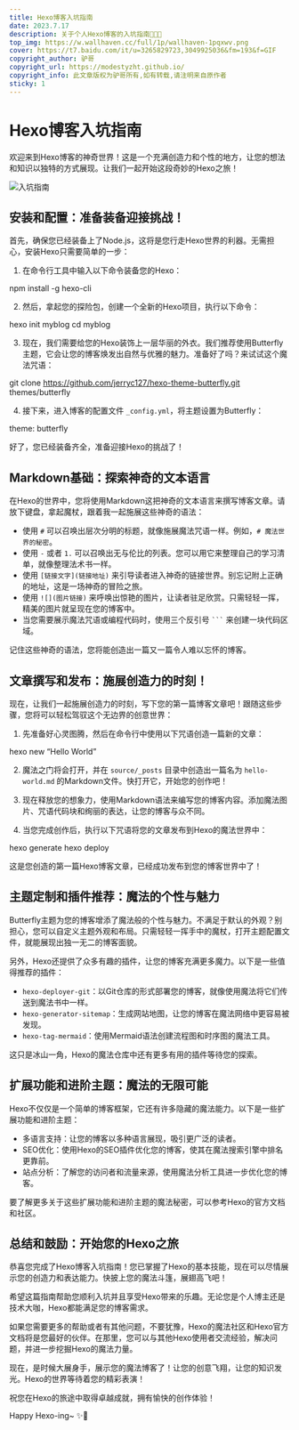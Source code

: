 ```yaml
---
title: Hexo博客入坑指南
date: 2023.7.17
description: 关于个人Hexo博客的入坑指南🤪🤪🤪
top_img: https://w.wallhaven.cc/full/1p/wallhaven-1pqxwv.png
cover: https://t7.baidu.com/it/u=3265829723,3049925036&fm=193&f=GIF
copyright_author: 驴哥
copyright_url: https://modestyzht.github.io/
copyright_info: 此文章版权为驴哥所有,如有转载,请注明来自原作者
sticky: 1
---
```



# Hexo博客入坑指南

欢迎来到Hexo博客的神奇世界！这是一个充满创造力和个性的地方，让您的想法和知识以独特的方式展现。让我们一起开始这段奇妙的Hexo之旅！

![入坑指南](https://gimg2.baidu.com/image_search/src=http%3A%2F%2Fss2.meipian.me%2Fusers%2F137250587%2Fd099130b40dd2c81de7a4610b14c916d.jpg%3Fmeipian-raw%2Fbucket%2Fivwen%2Fkey%2FdXNlcnMvMTM3MjUwNTg3L2QwOTkxMzBiNDBkZDJjODFkZTdhNDYxMGIxNGM5MTZkLmpwZw%3D%3D%2Fsign%2Fcf1931a6175a5bdda935fd68550341f9.jpg&refer=http%3A%2F%2Fss2.meipian.me&app=2002&size=f9999,10000&q=a80&n=0&g=0n&fmt=auto?sec=1692197227&t=147c93f626496c872a17dbea4c23ed02)

## 安装和配置：准备装备迎接挑战！

首先，确保您已经装备上了Node.js，这将是您行走Hexo世界的利器。无需担心，安装Hexo只需要简单的一步：

1. 在命令行工具中输入以下命令装备您的Hexo：

npm install -g hexo-cli


2. 然后，拿起您的探险包，创建一个全新的Hexo项目，执行以下命令：

hexo init myblog
cd myblog


3. 现在，我们需要给您的Hexo装饰上一层华丽的外衣。我们推荐使用Butterfly主题，它会让您的博客焕发出自然与优雅的魅力。准备好了吗？来试试这个魔法咒语：

git clone https://github.com/jerryc127/hexo-theme-butterfly.git themes/butterfly


4. 接下来，进入博客的配置文件 `_config.yml`，将主题设置为Butterfly：

theme: butterfly


好了，您已经装备齐全，准备迎接Hexo的挑战了！

## Markdown基础：探索神奇的文本语言

在Hexo的世界中，您将使用Markdown这把神奇的文本语言来撰写博客文章。请放下键盘，拿起魔杖，跟着我一起施展这些神奇的语法：

- 使用 `#` 可以召唤出层次分明的标题，就像施展魔法咒语一样。例如，`# 魔法世界的秘密`。
- 使用 `-` 或者 `1.` 可以召唤出无与伦比的列表。您可以用它来整理自己的学习清单，就像整理法术书一样。
- 使用 `[链接文字](链接地址)` 来引导读者进入神奇的链接世界。别忘记附上正确的地址，这是一场神奇的冒险之旅。
- 使用 `![](图片链接)` 来呼唤出惊艳的图片，让读者驻足欣赏。只需轻轻一挥，精美的图片就呈现在您的博客中。
- 当您需要展示魔法咒语或编程代码时，使用三个反引号 `` ``` `` 来创建一块代码区域。

记住这些神奇的语法，您将能创造出一篇又一篇令人难以忘怀的博客。

## 文章撰写和发布：施展创造力的时刻！

现在，让我们一起施展创造力的时刻，写下您的第一篇博客文章吧！跟随这些步骤，您将可以轻松驾驭这个无边界的创意世界：

1. 先准备好心灵图腾，然后在命令行中使用以下咒语创造一篇新的文章：

hexo new “Hello World”

2. 魔法之门将会打开，并在 `source/_posts` 目录中创造出一篇名为 `hello-world.md` 的Markdown文件。快打开它，开始您的创作吧！

3. 现在释放您的想象力，使用Markdown语法来编写您的博客内容。添加魔法图片、咒语代码块和绚丽的表达，让您的博客与众不同。

4. 当您完成创作后，执行以下咒语将您的文章发布到Hexo的魔法世界中：

hexo generate
hexo deploy


这是您创造的第一篇Hexo博客文章，已经成功发布到您的博客世界中了！

## 主题定制和插件推荐：魔法的个性与魅力

Butterfly主题为您的博客增添了魔法般的个性与魅力。不满足于默认的外观？别担心，您可以自定义主题外观和布局。只需轻轻一挥手中的魔杖，打开主题配置文件，就能展现出独一无二的博客面貌。

另外，Hexo还提供了众多有趣的插件，让您的博客充满更多魔力。以下是一些值得推荐的插件：

- `hexo-deployer-git`：以Git仓库的形式部署您的博客，就像使用魔法将它们传送到魔法书中一样。
- `hexo-generator-sitemap`：生成网站地图，让您的博客在魔法网络中更容易被发现。
- `hexo-tag-mermaid`：使用Mermaid语法创建流程图和时序图的魔法工具。

这只是冰山一角，Hexo的魔法仓库中还有更多有用的插件等待您的探索。

## 扩展功能和进阶主题：魔法的无限可能

Hexo不仅仅是一个简单的博客框架，它还有许多隐藏的魔法能力。以下是一些扩展功能和进阶主题：

- 多语言支持：让您的博客以多种语言展现，吸引更广泛的读者。
- SEO优化：使用Hexo的SEO插件优化您的博客，使其在魔法搜索引擎中排名更靠前。
- 站点分析：了解您的访问者和流量来源，使用魔法分析工具进一步优化您的博客。

要了解更多关于这些扩展功能和进阶主题的魔法秘密，可以参考Hexo的官方文档和社区。

## 总结和鼓励：开始您的Hexo之旅

恭喜您完成了Hexo博客入坑指南！您已掌握了Hexo的基本技能，现在可以尽情展示您的创造力和表达能力。快披上您的魔法斗篷，展翅高飞吧！

希望这篇指南帮助您顺利入坑并且享受Hexo带来的乐趣。无论您是个人博主还是技术大咖，Hexo都能满足您的博客需求。

如果您需要更多的帮助或者有其他问题，不要犹豫，Hexo的魔法社区和Hexo官方文档将是您最好的伙伴。在那里，您可以与其他Hexo使用者交流经验，解决问题，并进一步挖掘Hexo的魔法力量。

现在，是时候大展身手，展示您的魔法博客了！让您的创意飞翔，让您的知识发光。Hexo的世界等待着您的精彩表演！

祝您在Hexo的旅途中取得卓越成就，拥有愉快的创作体验！

Happy Hexo-ing~ ✨🚀